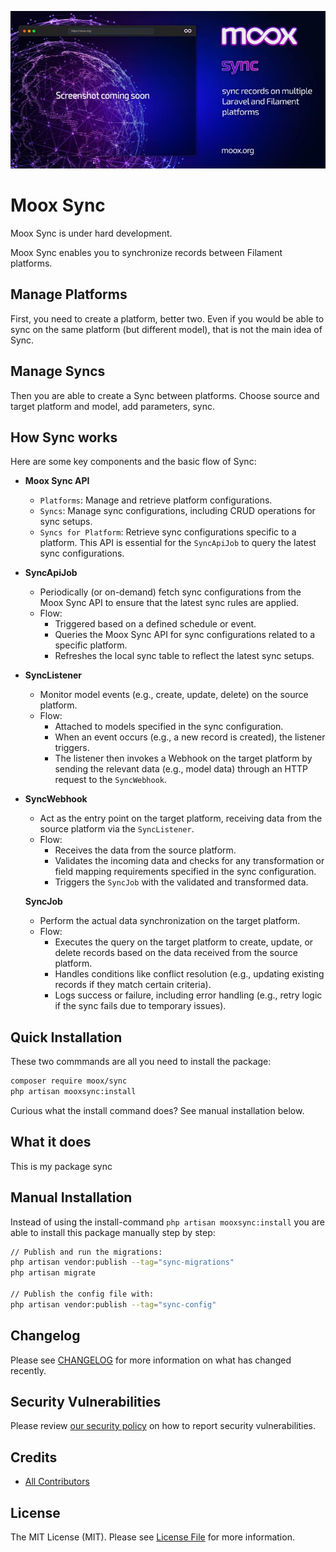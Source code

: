 ![Moox Sync](https://github.com/mooxphp/moox/raw/main/art/banner/sync.jpg)

# Moox Sync

Moox Sync is under hard development.

Moox Sync enables you to synchronize records between Filament platforms.

## Manage Platforms

First, you need to create a platform, better two. Even if you would be able to sync on the same platform (but different model), that is not the main idea of Sync.

## Manage Syncs

Then you are able to create a Sync between platforms. Choose source and target platform and model, add parameters, sync.

## How Sync works

Here are some key components and the basic flow of Sync:

-   **Moox Sync API**

    -   `Platforms`: Manage and retrieve platform configurations.
    -   `Syncs`: Manage sync configurations, including CRUD operations for sync setups.
    -   `Syncs for Platform`: Retrieve sync configurations specific to a platform. This API is essential for the `SyncApiJob` to query the latest sync configurations.

-   **SyncApiJob**

    -   Periodically (or on-demand) fetch sync configurations from the Moox Sync API to ensure that the latest sync rules are applied.
    -   Flow:
        -   Triggered based on a defined schedule or event.
        -   Queries the Moox Sync API for sync configurations related to a specific platform.
        -   Refreshes the local sync table to reflect the latest sync setups.

-   **SyncListener**

    -   Monitor model events (e.g., create, update, delete) on the source platform.
    -   Flow:
        -   Attached to models specified in the sync configuration.
        -   When an event occurs (e.g., a new record is created), the listener triggers.
        -   The listener then invokes a Webhook on the target platform by sending the relevant data (e.g., model data) through an HTTP request to the `SyncWebhook`.

-   **SyncWebhook**

    -   Act as the entry point on the target platform, receiving data from the source platform via the `SyncListener`.
    -   Flow:
        -   Receives the data from the source platform.
        -   Validates the incoming data and checks for any transformation or field mapping requirements specified in the sync configuration.
        -   Triggers the `SyncJob` with the validated and transformed data.

    **SyncJob**

    -   Perform the actual data synchronization on the target platform.
    -   Flow:
        -   Executes the query on the target platform to create, update, or delete records based on the data received from the source platform.
        -   Handles conditions like conflict resolution (e.g., updating existing records if they match certain criteria).
        -   Logs success or failure, including error handling (e.g., retry logic if the sync fails due to temporary issues).

## Quick Installation

These two commmands are all you need to install the package:

```bash
composer require moox/sync
php artisan mooxsync:install
```

Curious what the install command does? See manual installation below.

## What it does

<!--whatdoes-->

This is my package sync

<!--/whatdoes-->

## Manual Installation

Instead of using the install-command `php artisan mooxsync:install` you are able to install this package manually step by step:

```bash
// Publish and run the migrations:
php artisan vendor:publish --tag="sync-migrations"
php artisan migrate

// Publish the config file with:
php artisan vendor:publish --tag="sync-config"
```

## Changelog

Please see [CHANGELOG](CHANGELOG.md) for more information on what has changed recently.

## Security Vulnerabilities

Please review [our security policy](https://github.com/mooxphp/moox/security/policy) on how to report security vulnerabilities.

## Credits

-   [All Contributors](../../contributors)

## License

The MIT License (MIT). Please see [License File](LICENSE.md) for more information.
